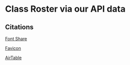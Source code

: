 # Class Roster via our API data

## Citations

[Font Share](https://www.fontshare.com/fonts/hind)

[Favicon](https://freepngimg.com/png/1077-butterfly-png-image)

[AirTable](https://airtable.com/)
